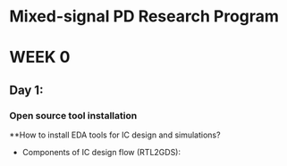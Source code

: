 # Mixed-signal PD Research Program
# WEEK 0
## Day 1: 
### Open source tool installation
**How to install EDA tools for IC design and simulations?
- Components of IC design flow (RTL2GDS):
 

